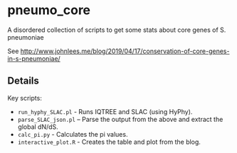 # pneumo_core
A disordered collection of scripts to get some stats about core genes of S. pneumoniae

See http://www.johnlees.me/blog/2019/04/17/conservation-of-core-genes-in-s-pneumoniae/

## Details
Key scripts:

* `run_hyphy_SLAC.pl` - Runs IQTREE and SLAC (using HyPhy).
* `parse_SLAC_json.pl` – Parse the output from the
  above and extract the global dN/dS.
* `calc_pi.py` - Calculates the pi values.
* `interactive_plot.R` - Creates the table and plot from the blog.

